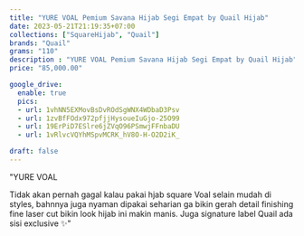 ```yaml
---
title: "YURE VOAL Pemium Savana Hijab Segi Empat by Quail Hijab"
date: 2023-05-21T21:19:35+07:00
collections: ["SquareHijab", "Quail"]
brands: "Quail"
grams: "110"
description : "YURE VOAL Pemium Savana Hijab Segi Empat by Quail Hijab"
price: "85,000.00"

google_drive:
  enable: true
  pics:
  - url: 1vhNN5EXMovBsDvROdSgWNX4WDbaD3Psv
  - url: 1zvBfFOdx972pfjjHysoueIuGjo-25O99
  - url: 19ErPiD7ESlre6jZVqO96PSmwjFFnbaDU
  - url: 1vRlvcVQYhMSpvMCRK_hV8O-H-O2D2iK_

draft: false
---
```


"YURE VOAL

Tidak akan pernah gagal kalau pakai hjab square Voal 
selain mudah di styles, bahnnya juga nyaman dipakai seharian 
ga bikin gerah 
detail finishing fine laser cut bikin look hijab ini makin manis.
Juga signature label Quail ada sisi exclusive ✨"    
 
